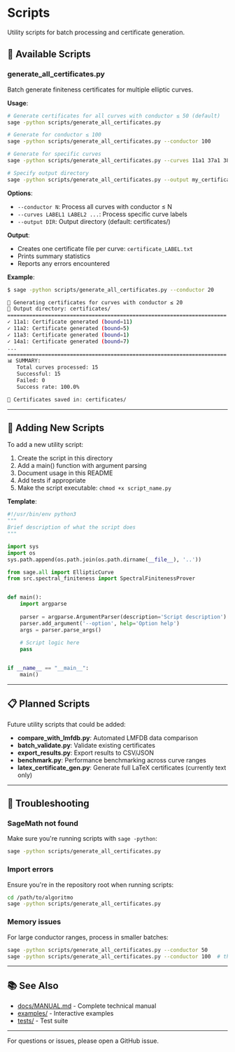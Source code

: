 # Scripts

Utility scripts for batch processing and certificate generation.

## 📝 Available Scripts

### generate_all_certificates.py

Batch generate finiteness certificates for multiple elliptic curves.

**Usage**:

```bash
# Generate certificates for all curves with conductor ≤ 50 (default)
sage -python scripts/generate_all_certificates.py

# Generate for conductor ≤ 100
sage -python scripts/generate_all_certificates.py --conductor 100

# Generate for specific curves
sage -python scripts/generate_all_certificates.py --curves 11a1 37a1 389a1

# Specify output directory
sage -python scripts/generate_all_certificates.py --output my_certificates/
```

**Options**:
- `--conductor N`: Process all curves with conductor ≤ N
- `--curves LABEL1 LABEL2 ...`: Process specific curve labels
- `--output DIR`: Output directory (default: certificates/)

**Output**:
- Creates one certificate file per curve: `certificate_LABEL.txt`
- Prints summary statistics
- Reports any errors encountered

**Example**:

```bash
$ sage -python scripts/generate_all_certificates.py --conductor 20

🚀 Generating certificates for curves with conductor ≤ 20
📁 Output directory: certificates/
======================================================================
✓ 11a1: Certificate generated (bound=11)
✓ 11a2: Certificate generated (bound=5)
✓ 11a3: Certificate generated (bound=1)
✓ 14a1: Certificate generated (bound=7)
...
======================================================================
📊 SUMMARY:
   Total curves processed: 15
   Successful: 15
   Failed: 0
   Success rate: 100.0%

📁 Certificates saved in: certificates/
```

---

## 🔧 Adding New Scripts

To add a new utility script:

1. Create the script in this directory
2. Add a main() function with argument parsing
3. Document usage in this README
4. Add tests if appropriate
5. Make the script executable: `chmod +x script_name.py`

**Template**:

```python
#!/usr/bin/env python3
"""
Brief description of what the script does
"""

import sys
import os
sys.path.append(os.path.join(os.path.dirname(__file__), '..'))

from sage.all import EllipticCurve
from src.spectral_finiteness import SpectralFinitenessProver


def main():
    import argparse
    
    parser = argparse.ArgumentParser(description='Script description')
    parser.add_argument('--option', help='Option help')
    args = parser.parse_args()
    
    # Script logic here
    pass


if __name__ == "__main__":
    main()
```

---

## 📋 Planned Scripts

Future utility scripts that could be added:

- **compare_with_lmfdb.py**: Automated LMFDB data comparison
- **batch_validate.py**: Validate existing certificates
- **export_results.py**: Export results to CSV/JSON
- **benchmark.py**: Performance benchmarking across curve ranges
- **latex_certificate_gen.py**: Generate full LaTeX certificates (currently text only)

---

## 🐛 Troubleshooting

### SageMath not found

Make sure you're running scripts with `sage -python`:

```bash
sage -python scripts/generate_all_certificates.py
```

### Import errors

Ensure you're in the repository root when running scripts:

```bash
cd /path/to/algoritmo
sage -python scripts/generate_all_certificates.py
```

### Memory issues

For large conductor ranges, process in smaller batches:

```bash
sage -python scripts/generate_all_certificates.py --conductor 50
sage -python scripts/generate_all_certificates.py --conductor 100  # then 51-100
```

---

## 📚 See Also

- [docs/MANUAL.md](../docs/MANUAL.md) - Complete technical manual
- [examples/](../examples/) - Interactive examples
- [tests/](../tests/) - Test suite

---

For questions or issues, please open a GitHub issue.
